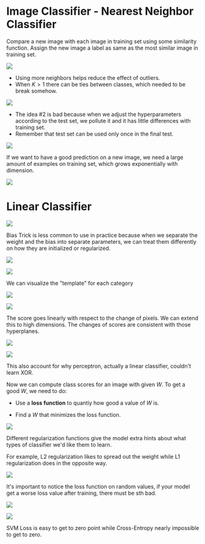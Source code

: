 # Image Classifier - Nearest Neighbor Classifier
Compare a new image with each image in training set using some similarity function. Assign the new image a label as same as the most similar image in training set.

![](../img/Learning/DLCV/NNC_c1.png)

* Using more neighbors helps reduce the effect of outliers.
* When $K > 1$ there can be ties between classes, which needed to be break somehow.

![](../img/Learning/DLCV/NNC_c2.png)

* The idea #2 is bad because when we adjust the hyperparameters according to the test set, we pollute it and it has little differences with training set.
* Remember that test set can be used only once in the final test.

![](../img/Learning/DLCV/NNC_c3.png)


If we want to have a good prediction on a new image, we need a large amount of examples on training set, which grows exponentially with dimension.

![](../img/Learning/DLCV/NNC_c4.png)

# Linear Classifier

![](../img/Learning/DLCV/LC_c1.png)

Bias Trick is less common to use in practice because when we separate the weight and the bias into separate parameters, we can treat them differently on how they are initialized or regularized.

![](../img/Learning/DLCV/LC_4.png)

![](../img/Learning/DLCV/LC_5.png) 

We can visualize the "template" for each category

![](../img/Learning/DLCV/LC_6.png) 

![](../img/Learning/DLCV/LC_7.png) 

The score goes linearly with respect to the change of pixels. We can extend this to high dimensions. The changes of scores are consistent with those hyperplanes. 

![](../img/Learning/DLCV/LC_8.png) 

![](../img/Learning/DLCV/LC_9.png) 

This also account for why perceptron, actually a linear classifier, couldn't learn XOR.

Now we can compute class scores for an image with given $W$. To get a good $W$, we need to do:

* Use a **loss function** to quantiy how good a value of $W$ is.

* Find a $W$ that minimizes the loss function.

![](../img/Learning/DLCV/LC_c2.png) 

Different regularization functions give the model extra hints about what types of classifier we'd like them to learn.

For example, L2 regularization likes to spread out the weight while L1 regularization does in the opposite way.

![](../img/Learning/DLCV/LC_c3.png) 

It's important to notice the loss function on random values, if your model get a worse loss value after training, there must be sth bad.

![](../img/Learning/DLCV/LC_18.png) 

![](../img/Learning/DLCV/LC_19.png) 

SVM Loss is easy to get to zero point while Cross-Entropy nearly impossible to get to zero.
